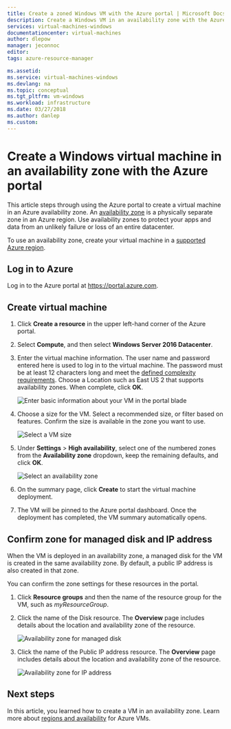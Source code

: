 ```yaml
---
title: Create a zoned Windows VM with the Azure portal | Microsoft Docs
description: Create a Windows VM in an availability zone with the Azure portal
services: virtual-machines-windows
documentationcenter: virtual-machines
author: dlepow
manager: jeconnoc
editor: 
tags: azure-resource-manager

ms.assetid: 
ms.service: virtual-machines-windows
ms.devlang: na
ms.topic: conceptual
ms.tgt_pltfrm: vm-windows
ms.workload: infrastructure
ms.date: 03/27/2018
ms.author: danlep
ms.custom: 
---
```


# Create a Windows virtual machine in an availability zone with the Azure portal

This article steps through using the Azure portal to create a virtual machine in an Azure availability zone. An [availability zone](../../availability-zones/az-overview.md) is a physically separate zone in an Azure region. Use availability zones to protect your apps and data from an unlikely failure or loss of an entire datacenter.

To use an availability zone, create your virtual machine in a [supported Azure region](../../availability-zones/az-overview.md#regions-that-support-availability-zones).

## Log in to Azure 

Log in to the Azure portal at https://portal.azure.com.

## Create virtual machine

1. Click **Create a resource** in the upper left-hand corner of the Azure portal.

2. Select **Compute**, and then select **Windows Server 2016 Datacenter**. 

3. Enter the virtual machine information. The user name and password entered here is used to log in to the virtual machine. The password must be at least 12 characters long and meet the [defined complexity requirements](faq.md#what-are-the-password-requirements-when-creating-a-vm). Choose a Location such as East US 2 that supports availability zones. When complete, click **OK**.

    ![Enter basic information about your VM in the portal blade](./media/create-portal-availability-zone/create-windows-vm-portal-basic-blade.png)

4. Choose a size for the VM. Select a recommended size, or filter based on features. Confirm the size is available in the zone you want to use.

    ![Select a VM size](./media/create-portal-availability-zone/create-windows-vm-portal-sizes.png)  

5. Under **Settings** > **High availability**, select one of the numbered zones from the **Availability zone** dropdown, keep the remaining defaults, and click **OK**.

    ![Select an availability zone](./media/create-portal-availability-zone/create-windows-vm-portal-availability-zone.png)

6. On the summary page, click **Create** to start the virtual machine deployment.

7. The VM will be pinned to the Azure portal dashboard. Once the deployment has completed, the VM summary automatically opens.

## Confirm zone for managed disk and IP address

When the VM is deployed in an availability zone, a managed disk for the VM is created in the same availability zone. By default, a public IP address is also created in that zone.

You can confirm the zone settings for these resources in the portal.  

1. Click **Resource groups** and then the name of the resource group for the VM, such as *myResourceGroup*.

2. Click the name of the Disk resource. The **Overview** page includes details about the location and availability zone of the resource.

    ![Availability zone for managed disk](./media/create-portal-availability-zone/create-windows-vm-portal-disk.png)

3. Click the name of the Public IP address resource. The **Overview** page includes details about the location and availability zone of the resource.

    ![Availability zone for IP address](./media/create-portal-availability-zone/create-windows-vm-portal-ip.png)



## Next steps

In this article, you learned how to create a VM in an availability zone. Learn more about [regions and availability](regions-and-availability.md) for Azure VMs.
